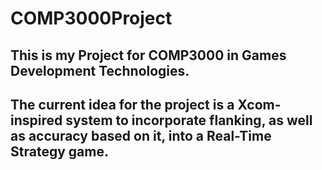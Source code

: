 # COMP3000Project
## This is my Project for COMP3000 in Games Development Technologies.
## The current idea for the project is a Xcom-inspired system to incorporate flanking, as well as accuracy based on it, into a Real-Time Strategy game.

